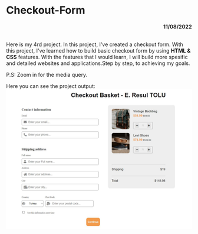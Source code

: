 # Checkout-Form

<div align="right"><b>11/08/2022</b></div><br>

Here is my 4rd project. In this project, I've created a checkout form. With this project, I've learned how to build basic checkout form by using **HTML & CSS** features. 
With the features that I would learn, I will build more spesific and detailed websites and applications.Step by step, to achieving my goals.

P.S: Zoom in for the media query.

Here you can see the project output:
![CheckoutForm](/Checkout-Form/img/checkout-form.JPG)
